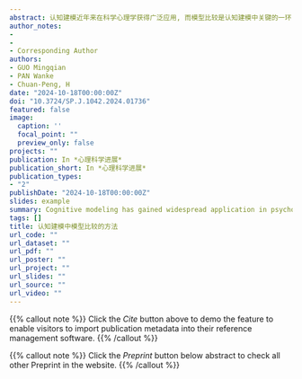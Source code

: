 ```yaml
---
abstract: 认知建模近年来在科学心理学获得广泛应用, 而模型比较是认知建模中关键的一环 研究者需要通过模型比较选择出最优模型, 才能进行后续的假设检验或潜变量推断。模型比较不仅要考虑模型对数据的拟合(平衡过拟合与欠拟合), 也需要考虑模型的复杂度。然而, 模型比较指标众多, 纷繁复杂, 给研究者的选用带来困难。本文将认知建模常用的模型比较指标分为三大类并介绍其计算方法及优劣, 包括拟合优度指标(包括均方误差、决定系数、ROC 曲线等)、基于交叉验证的指标(包括 AIC、DIC 等)和基于边际似然的指标。结合正交 Go/No-Go 范式的公开数据, 本文展示各指标在 R 语言中如何实现。在此基础上, 本文探讨各指标的适用情境及模型平均等新思路.
author_notes:
- 
- 
- Corresponding Author
authors:
- GUO Mingqian
- PAN Wanke
- Chuan-Peng, H
date: "2024-10-18T00:00:00Z"
doi: "10.3724/SP.J.1042.2024.01736"
featured: false
image:
  caption: ''
  focal_point: ""
  preview_only: false
projects: ""
publication: In *心理科学进展*
publication_short: In *心理科学进展*
publication_types: 
- "2"
publishDate: "2024-10-18T00:00:00Z"
slides: example
summary: Cognitive modeling has gained widespread application in psychological research, providing a robust framework for understanding complex cognitive processes.
tags: []
title: 认知建模中模型比较的方法
url_code: ""
url_dataset: ""
url_pdf: ""
url_poster: ""
url_project: ""
url_slides: ""
url_source: ""
url_video: ""
---
```


{{% callout note %}}
Click the _Cite_ button above to demo the feature to enable visitors to import publication metadata into their reference management software.
{{% /callout %}}

{{% callout note %}}
Click the _Preprint_ button below abstract to check all other Preprint in the website.
{{% /callout %}}
